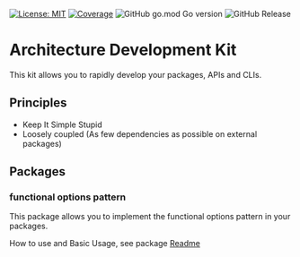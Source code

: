 [![License: MIT](https://img.shields.io/badge/License-MIT-yellow.svg)](https://opensource.org/licenses/MIT)
[![Coverage](https://sonarcloud.io/api/project_badges/measure?project=amie-go%3Aadk&metric=coverage)](https://sonarcloud.io/summary/new_code?id=amie-go%3Aadk)
![GitHub go.mod Go version](https://img.shields.io/github/go-mod/go-version/amie-go/adk)
![GitHub Release](https://img.shields.io/github/v/release/amie-go/adk)

# Architecture Development Kit

This kit allows you to rapidly develop your packages, APIs and CLIs.

## Principles

- Keep It Simple Stupid
- Loosely coupled (As few dependencies as possible on external packages)

## Packages

### functional options pattern

This package allows you to implement the functional options pattern in your packages.

How to use and Basic Usage, see package [Readme](options/Readme.md)
